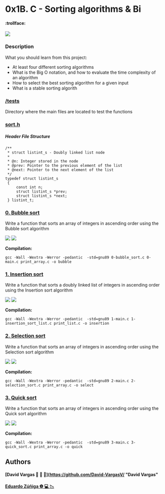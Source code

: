 # 0x1B. C - Sorting algorithms & Bi

#### :trollface:


![](https://memegenerator.net/img/instances/62795970.jpg)

### Description

What you should learn from this project:

- At least four different sorting algorithms
- What is the Big O notation, and how to evaluate the time complexity of an algorithm
- How to select the best sorting algorithm for a given input
- What is a stable sorting algorith

### [/tests](https://github.com/edwardzuniga/sorting_algorithms/tree/main/tests "tests")

Directory where the main files are located to test the functions

### [sort.h](https://github.com/edwardzuniga/sorting_algorithms/blob/main/sort.h "sort.h")

##### Header File Structure

    /**
     * struct listint_s - Doubly linked list node
     *
     * @n: Integer stored in the node
     * @prev: Pointer to the previous element of the list
     * @next: Pointer to the next element of the list
     */
    typedef struct listint_s
     {
         const int n;
         struct listint_s *prev;
         struct listint_s *next;
     } listint_t;


### [0. Bubble sort](https://github.com/edwardzuniga/ "0. Bubble sort")

Write a function that sorts an array of integers in ascending order using the Bubble sort algorithm

![](https://upload.wikimedia.org/wikipedia/commons/c/c8/Bubble-sort-example-300px.gif)   ![](https://upload.wikimedia.org/wikipedia/commons/3/37/Bubble_sort_animation.gif)

**Compilation:**

    gcc -Wall -Wextra -Werror -pedantic  -std=gnu89 0-bubble_sort.c 0-main.c print_array.c -o bubble

### [1. Insertion sort](https://github.com/edwardzuniga/ "1. Insertion sort")

Write a function that sorts a doubly linked list of integers in ascending order using the Insertion sort algorithm

![](https://upload.wikimedia.org/wikipedia/commons/0/0f/Insertion-sort-example-300px.gif)   ![](https://upload.wikimedia.org/wikipedia/commons/4/42/Insertion_sort.gif)

**Compilation:**

    gcc -Wall -Wextra -Werror -pedantic  -std=gnu89 1-main.c 1-insertion_sort_list.c print_list.c -o insertion

### [2. Selection sort](https://github.com/edwardzuniga/ "2. Selection sort")

Write a function that sorts an array of integers in ascending order using the Selection sort algorithm

![](https://upload.wikimedia.org/wikipedia/commons/9/94/Selection-Sort-Animation.gif)   ![](https://upload.wikimedia.org/wikipedia/commons/3/3e/Sorting_selection_sort_anim.gif?20220209224152)

**Compilation:**

    gcc -Wall -Wextra -Werror -pedantic  -std=gnu89 2-main.c 2-selection_sort.c print_array.c -o select

### [3. Quick sort](https://github.com/edwardzuniga/ "3. Quick sort")

Write a function that sorts an array of integers in ascending order using the Quick sort algorithm

![](https://upload.wikimedia.org/wikipedia/commons/9/9c/Quicksort-example.gif)   ![](https://upload.wikimedia.org/wikipedia/commons/thumb/6/6a/Sorting_quicksort_anim.gif/220px-Sorting_quicksort_anim.gif)

**Compilation:**

    gcc -Wall -Wextra -Werror -pedantic  -std=gnu89 3-main.c 3-quick_sort.c print_array.c -o quick

## Authors

#### [David Vargas :nail_care: :peach: :eggplant:](https://github.com/David-VargasV/ "David Vargas" 
#### [Eduardo Zúñiga :soccer: :computer: :chart_with_downwards_trend:](https://github.com/edwardzuniga/ "Eduardo Zúñiga") 
 